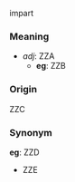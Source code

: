 impart
### Meaning
+ _adj_: ZZA
    + __eg__: ZZB

### Origin

ZZC

### Synonym

__eg__: ZZD

+ ZZE



